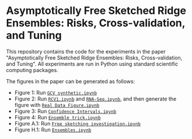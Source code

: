 # Asymptotically Free Sketched Ridge Ensembles: Risks, Cross-validation, and Tuning

This repository contains the code for the experiments in the paper "Asymptotically Free Sketched Ridge Ensembles: Risks, Cross-validation, and Tuning". All experiments are run in Python using standard scientific computing packages.

The figures in the paper can be generated as follows:

- Figure 1: Run [`GCV synthetic.ipynb`](blob/main/GCV%20synthetic.ipynb)
- Figure 2: Run [`RCV1.ipynb`](blob/main/RCV1.ipynb) and [`RNA-Seq.ipynb`](blob/main/RNA-Seq.ipynb), and then generate the figure with [`Real Data Figure.ipynb`](blob/main/Real%20Data%20Figure.ipynb)
- Figure 3: Run [`Confidence Intervals.ipynb`](blob/main/Confidence%20Intervals.ipynb)
- Figure 4: Run [`Ensemble trick.ipynb`](blob/main/Ensemble%20trick.ipynb)
- Figure A.1: Run [`Free sketching investigation.ipynb`](blob/main/Free%20sketching%20investigation.ipynb)
- Figure H.1: Run [`Ensembles.ipynb`](blob/main/Ensembles.ipynb)